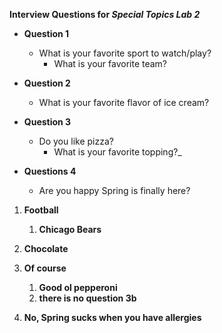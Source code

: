 **Interview Questions for _Special Topics Lab 2_**

* **Question 1**
    * What is your favorite sport to watch/play?
        * What is your favorite team?
        
        
* **Question 2**
    * What is your favorite flavor of ice cream?
    
    
* **Question 3**
    * Do you like pizza?
        *  What is your favorite topping?_
        
        
* **Questions 4**
    * Are you happy Spring is finally here?
    

1. __**Football**__
    1. __**Chicago Bears**__
    
1. __**Chocolate**__

1. __**Of course**__

   1. __**Good ol pepperoni**__
   1. __**there is no question 3b**__
   
1. __**No, Spring sucks when you have allergies**__
